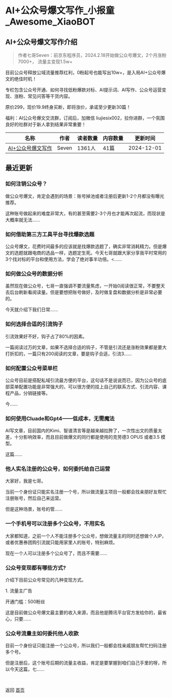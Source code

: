 # AI+公众号爆文写作_小报童_Awesome_XiaoBOT

## AI+公众号爆文写作介绍
> 作者七哥Seven：前京东程序员，2024.2.18开始做公众号爆文，2个月涨粉7000+， 流量主变现1.5w+    
    
目前公众号释放公域流量推荐红利，0粉起号也能写出10w+，是入局AI+公众号爆文的绝佳时机！    
    
专栏包含公众号开通、如何寻找低粉爆款对标、AI提示词、AI写作、公众号运营变现、涨粉、常见问答等干货内容。    
    
原价299，现价19.9终身买断，即将涨价，承诺至少更新30篇！    
    
福利：AI公众号爆文交流群，订阅后，加微信 liujiesix002，拉你进群，一个氛围良好的社群对于新人拿到结果非常重要！  
  


|名称|作者|读者数量|内容数量|更新时间|
|---|---|---|---|---|
|[AI+公众号爆文写作](https://xiaobot.net/p/six_seven?refer=0b133df9-27dc-423b-8101-639049001c13)|Seven|1361人|41篇|2024-12-01|

## 最近更新
### 如何注销公众号？

做公众号爆文，肯定会遇到的场景：账号掉池或者注册后更新1-2个月都没有曝光推荐。

这种账号做起来的难度非常大，有的甚至需要2-3个月也才能再次起流，而现状是大概率就无法......

### 如何借助第三方工具平台寻找爆款选题

公众号爆文，花费时间最多的应该就是找爆款选题了，确实非常消耗精力。但是爆文的选题就跟电商的选品一样，选题定生死。今天七哥就跟大家分享我平时常用的3个找对标的平台和使用方法，学会了绝对事半功倍。<......

### 如何做公众号的数据分析

虽然现在做公众号，七哥一直强调不要流量焦虑，一开始0阅读很正常，不要整天去后台刷新看阅读量。但是要想把账号做好，及时做复盘和数据分析是非常必要的。

今天就介绍下我们日常......

### 如何选择合适的引流钩子

引流效果好不好，钩子占了80%的因素。

一篇阅读过万的文章，如果不选择合适的钩子，不管是引流还是涨粉效果都是要大打折扣的，一篇只有200阅读的文章，要是钩子合适，引流3......

### 如何配置公众号菜单栏

公众号目前是搭配私域引流最方便的平台，这句话不是说说而已，因为公众号的底部菜单配置功能是非常强大的，可以很方便的挂上自己的联系方式、引流内容、课程产品，分销链接等。

今......

### 如何使用Cluade和Gpt4——低成本，无需魔法

AI写文章，目前国内的Kimi、智谱清言等是越来越拉胯了，一次性出文的质量太差，十分影响效率，而且目前做爆文的同行都是使用的克劳德3 OPUS 或者3.5
模型。

这篇......

### 他人实名注册的公众号，如何委托给自己运营

大家好，我是七哥。

当前一个身份证只能实名注册一个号，所以做流量主项目一般都会找亲朋好友帮忙注册账号，然后自己来运营。

但是这种场景，账号的管......

### 一个手机号可以注册多个公众号，不用实名

大家都知道，之前一个人不能注册多个公众号，想做流量主的同时还想做个人IP，或者优惠券团购引流就只能用家里人的账号，特别麻烦。

现在一个人可以注册多个公众号了，而且不需要......

### 公众号变现都有哪些方式?

介绍下目前公众号常见的几种变现方式。

1\. 流量主广告

开通门槛：500粉丝

这是目前做公众号爆文最主要的收入来源，而且他是腾讯平台官方发给你的，最省心，只要......

### 公众号流量主如何委托他人收款

目前一个身份证只能注册一个公众号，所以我们一般都会找亲戚朋友帮忙扫码注册多个号。

但是注册后，这个账号后期的流量主收益，肯定是要掌握到咱们自己手里的呀，所以今天这篇，七......


<a href="https://github.com/Reno9527/awesome-xiaobot" style="color: white; text-decoration: none;">awesome-xiaobot</a>

返回 [首页](../README.md)
